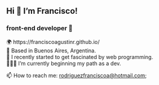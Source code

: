 <h2> Hi 👋 I’m Francisco! </h2> 
<h3>front-end developer 🚀</h3>

<p>
🌍 https://franciscoagustinr.github.io/ <br>
📍 Based in Buenos Aires, Argentina. <br>
🌱 I recently started to get fascinated by web programming. <br>
🤹🏻‍♂️ I’m currently beginning my path as a dev.</p>

📫 How to reach me: rodriguezfranciscoa@hotmail.com;
